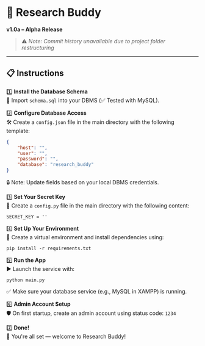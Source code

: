 # 🧠 Research Buddy  
**v1.0a – Alpha Release**

> ⚠️ *Note: Commit history unavailable due to project folder restructuring*

---

## 📋 Instructions

1️⃣ **Install the Database Schema**  
📂 Import `schema.sql` into your DBMS (✅ Tested with MySQL).

2️⃣ **Configure Database Access**  
🛠️ Create a `config.json` file in the main directory with the following template:

```json
{
    "host": "",
    "user": "",
    "password": "",
    "database": "research_buddy"
}

```
🔒 Note: Update fields based on your local DBMS credentials.

3️⃣ **Set Your Secret Key**  
🧾 Create a `config.py` file in the main directory with the following content:

```
SECRET_KEY = ''
```
4️⃣ **Set Up Your Environment**  
🐍 Create a virtual environment and install dependencies using:

```
pip install -r requirements.txt
```

5️⃣ **Run the App**  
▶️ Launch the service with:

```
python main.py
```
✅ Make sure your database service (e.g., MySQL in XAMPP) is running.

6️⃣ **Admin Account Setup**  
🛡️ On first startup, create an admin account using status code: `1234`

7️⃣ **Done!**  
🎉 You're all set — welcome to Research Buddy!